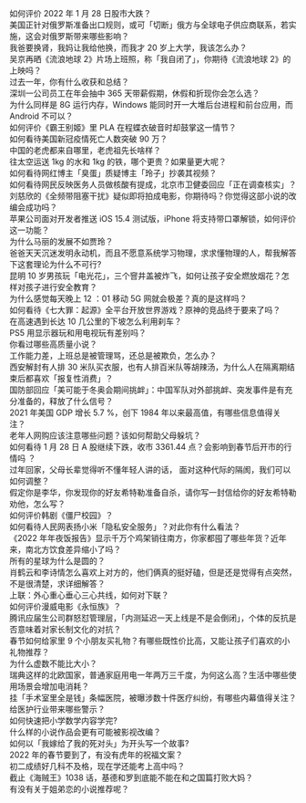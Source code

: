 如何评价 2022 年 1 月 28 日股市大跌？  
美国正针对俄罗斯准备出口规则，或可「切断」俄方与全球电子供应商联系，若实施，这会对俄罗斯带来哪些影响？  
我爸要换肾，我妈让我给他换，而我才 20 岁上大学，我该怎么办？  
吴京再晒《流浪地球 2》片场上班照，称「我自闭了」，你期待《流浪地球 2》的上映吗？  
过去一年，你有什么收获和总结？  
深圳一公司员工在年会抽中 365 天带薪假期，休假和折现你会怎么选？  
为什么同样是 8G 运行内存，Windows 能同时开一大堆后台进程和前台应用，而 Android 不可以？  
如何评价《霸王别姬》里 PLA 在程蝶衣破音时却鼓掌这一情节？  
如何看待美国新冠疫情死亡人数突破 90 万？  
中国的老虎都来自哪里，老虎祖先长啥样？  
往太空运送 1kg 的水和 1kg 的铁，哪个更贵？如果量更大呢？  
如何看待网红博主「臭蛋」质疑博主「玲子」抄袭其视频？  
如何看待网民反映医务人员做核酸有提成，北京市卫健委回应「正在调查核实」？  
刘慈欣的《全频带阻塞干扰》疑似即将拍成电影，你期待吗？你觉得这部小说的改编会成功吗？  
苹果公司面对开发者推送 iOS 15.4 测试版，iPhone 将支持带口罩解锁，如何评价这一功能？  
为什么马丽的发展不如贾玲？  
爸爸天天沉迷发明永动机，而且不愿意系统学习物理，求求懂物理的人，帮我解答下这套理论为什么不可行?  
昆明 10 岁男孩玩「电光花」，三个窨井盖被炸飞，如何让孩子安全燃放烟花？怎样对孩子进行安全教育？  
为什么感觉每天晚上 12 ：01 移动 5G 网就会极差？真的是这样吗？  
如何看待《七大罪：起源》全平台开放世界游戏？原神的竞品终于要来了吗？  
在高速遇到长达 10 几公里的下坡怎么利用刹车？  
PS5 用显示器玩和用电视玩有差别吗？  
你看过哪些高质量小说？  
工作能力差，上班总是被管理骂，还总是被欺负，怎么办？  
西安解封有人排 30 米队买衣服，也有人排百米队等胡辣汤，为什么人在隔离期结束后都喜欢「报复性消费」？  
国防部回应「美可能于冬奥会期间挑衅」：中国军队对外部挑衅、突发事件是有充分准备的，释放了什么信号？  
2021 年美国 GDP 增长 5.7 %，创下 1984 年以来最高值，有哪些信息值得关注？  
老年人网购应该注意哪些问题？该如何帮助父母躲坑？  
如何看待 1 月 28 日 A 股继续下跌，收市 3361.44 点？会影响到春节后开市的行情吗 ？  
过年回家，父母长辈觉得听不懂年轻人讲的话， 面对这种代际的隔阂，我们可以如何调整？  
假定你是李华，你发现你的好友希特勒准备自杀，请你写一封信给你的好友希特勒劝他，怎么写？  
如何评价韩剧《僵尸校园》？  
如何看待人民网表扬小米「隐私安全服务」？对此你有什么看法？  
《2022 年年夜饭报告》显示千万个鸡架销往南方，你家都囤了哪些年货？近年来，南北方饮食差异缩小了吗？  
所有的星球为什么是圆的？  
肖鹤云和李诗情怎么喜欢上对方的，他们俩真的挺好磕，但是还是觉得有点突然，不是很清楚，求详细解答？  
上联：外心重心垂心三心共线，如何对下联？  
如何评价漫威电影《永恒族》？  
腾讯应届生公司群怒怼管理层，「内测延迟一天上线是不是会倒闭」，个体的反抗是否意味着对家长制文化的对抗？  
春节如何给家里 9 个小朋友买礼物？有哪些既性价比高，又能让孩子们喜欢的小礼物推荐？  
为什么虚数不能比大小？  
瑞典这样的北欧国家，普通家庭用电一年两万三千度，为何这么高？生活中哪些使用场景会增加电消耗？  
挂「手术室里全是钱」条幅医院，被曝涉数十件医疗纠纷，有哪些内幕值得关注？给医护行业带来哪些警示？  
如何快速把小学数学内容学完?  
什么样的小说作品会更有可能被影视改编？  
如何以「我嫁给了我的死对头」为开头写一个故事?  
2022 年的春节要到了，有没有虎年的祝福文案？  
初二成绩好几科不及格，现在学还能考上高中吗？  
截止《海贼王》1038 话，基德和罗到底能不能在和之国篇打败大妈？  
有没有关于姐弟恋的小说推荐呢？  
